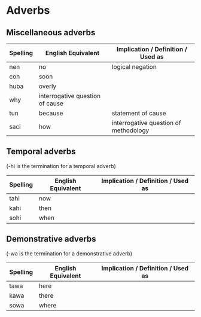 # Adverbs

## Miscellaneous adverbs

| Spelling | English Equivalent | Implication / Definition / Used as |
|----------|--------------------|--------------------------------|
| nen | no | logical negation |
| con | soon |  |
| huba | overly |  |
| why | interrogative question of cause |
| tun | because | statement of cause |
| saci | how | interrogative question of methodology |
<!-- ! why was this added? see blame https://github.com/Transconlang/translang/commit/583068b99b2f309b0e37da902d19f9e8819b9a3b#diff-ae3613b99b23598774ad14d72bbd1818799111776959cc140243f6732e8e2298R13 -->
<!-- | taci |  | description of methodology | -->

## Temporal adverbs

(-hi is the termination for a temporal adverb)

| Spelling | English Equivalent | Implication / Definition / Used as |
|----------|--------------------|--------------------------------|
| tahi | now |  |
| kahi | then |  |
| sohi | when |  |

## Demonstrative adverbs

(-wa is the termination for a demonstrative adverb)

| Spelling | English Equivalent | Implication / Definition / Used as |
|----------|--------------------|--------------------------------|
| tawa | here |  |
| kawa | there |  |
| sowa | where |  |